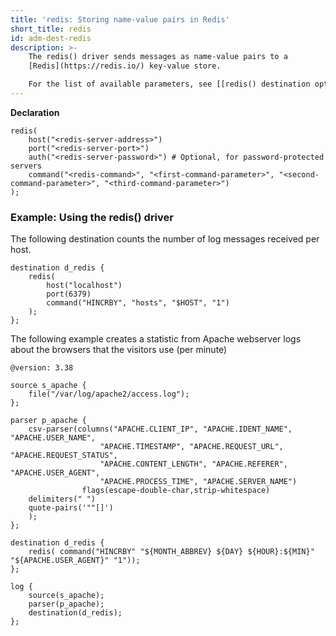 ```yaml
---
title: 'redis: Storing name-value pairs in Redis'
short_title: redis
id: adm-dest-redis
description: >-
    The redis() driver sends messages as name-value pairs to a
    [Redis](https://redis.io/) key-value store.

    For the list of available parameters, see [[redis() destination options]].  
---
```


**Declaration**

```config
redis(
    host("<redis-server-address>")
    port("<redis-server-port>")
    auth("<redis-server-password>") # Optional, for password-protected servers
    command("<redis-command>", "<first-command-parameter>", "<second-command-parameter>", "<third-command-parameter>")
);
```

### Example: Using the redis() driver

The following destination counts the number of log messages received per
host.

```config
destination d_redis {
    redis(
        host("localhost")
        port(6379)
        command("HINCRBY", "hosts", "$HOST", "1")
    );
};
```

The following example creates a statistic from Apache webserver logs
about the browsers that the visitors use (per minute)

```config
@version: 3.38

source s_apache {
    file("/var/log/apache2/access.log");
};

parser p_apache {
    csv-parser(columns("APACHE.CLIENT_IP", "APACHE.IDENT_NAME", "APACHE.USER_NAME",
                    "APACHE.TIMESTAMP", "APACHE.REQUEST_URL", "APACHE.REQUEST_STATUS",
                    "APACHE.CONTENT_LENGTH", "APACHE.REFERER", "APACHE.USER_AGENT",
                    "APACHE.PROCESS_TIME", "APACHE.SERVER_NAME")
                flags(escape-double-char,strip-whitespace)
    delimiters(" ")
    quote-pairs('""[]')
    );
};

destination d_redis {
    redis( command("HINCRBY" "${MONTH_ABBREV} ${DAY} ${HOUR}:${MIN}"  "${APACHE.USER_AGENT}" "1"));
};

log {
    source(s_apache);
    parser(p_apache);
    destination(d_redis);
};
```
